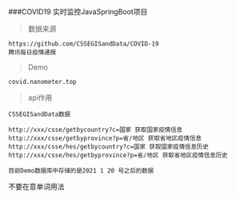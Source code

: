 ###COVID19 实时监控JavaSpringBoot项目

>数据来源 
>
    https://github.com/CSSEGISandData/COVID-19
    腾讯每日疫情通报
    
>Demo
>
    covid.nanometer.top
    
>api作用
>
    CSSEGISandData数据
    
    http://xxx/csse/getbycountry?c=国家 获取国家疫情信息
    http://xxx/csse/getbyprovince?p=省/地区 获取省地区疫情信息
    http://xxx/csse/hes/getbycountry?c=国家 获取国家疫情信息历史
    http://xxx/csse/hes/getbyprovince?p=省/地区 获取省地区疫情信息历史
    
    目前Demo数据库中存储的是2021 1 20 号之后的数据
    
不要在意单词用法
    
    
  